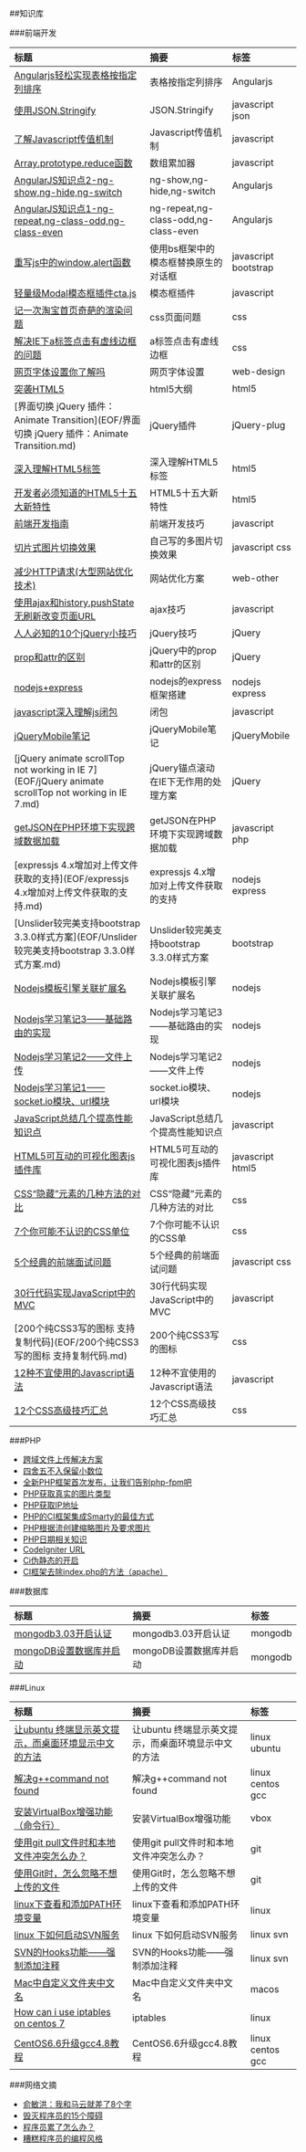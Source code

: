 ##知识库

###前端开发

标题|摘要|标签
:---|:---|:---
[Angularjs轻松实现表格按指定列排序](EOF/Angularjs轻松实现表格按指定列排序.md)|表格按指定列排序|Angularjs
[使用JSON.Stringify](EOF/使用JSON.Stringify.md)|JSON.Stringify|javascript json
[了解Javascript传值机制](EOF/了解Javascript传值机制.md)|Javascript传值机制|javascript
[Array.prototype.reduce函数](EOF/Array.prototype.reduce函数.md)|数组累加器|javascript
[AngularJS知识点2-ng-show,ng-hide,ng-switch](EOF/AngularJS知识点2.md)|ng-show,ng-hide,ng-switch|Angularjs
[AngularJS知识点1-ng-repeat,ng-class-odd,ng-class-even](EOF/AngularJS知识点1.md)|ng-repeat,ng-class-odd,ng-class-even|Angularjs
[重写js中的window.alert函数](EOF/重写js中的window.alert函数.md)|使用bs框架中的模态框替换原生的对话框|javascript bootstrap
[轻量级Modal模态框插件cta.js](EOF/轻量级Modal模态框插件cta.js.md)|模态框插件|javascript
[记一次淘宝首页奇葩的渲染问题](EOF/记一次淘宝首页奇葩的渲染问题.md)|css页面问题|css
[解决IE下a标签点击有虚线边框的问题](EOF/解决IE下a标签点击有虚线边框的问题.md)|a标签点击有虚线边框|css
[网页字体设置你了解吗](EOF/网页字体设置你了解吗.md)|网页字体设置|web-design
[突袭HTML5](EOF/突袭HTML5.md)|html5大纲|html5
[界面切换 jQuery 插件：Animate Transition](EOF/界面切换 jQuery 插件：Animate Transition.md)|jQuery插件|jQuery-plug
[深入理解HTML5标签](EOF/深入理解HTML5标签.md)|深入理解HTML5标签|html5
[开发者必须知道的HTML5十五大新特性](EOF/开发者必须知道的HTML5十五大新特性.md)|HTML5十五大新特性|html5
[前端开发指南](EOF/前端开发指南.md)|前端开发技巧|javascript
[切片式图片切换效果](EOF/切片式图片切换效果.md)|自己写的多图片切换效果|javascript css
[减少HTTP请求(大型网站优化技术)](EOF/减少HTTP请求(大型网站优化技术).md)|网站优化方案|web-other
[使用ajax和history.pushState无刷新改变页面URL](EOF/使用ajax和history.pushState无刷新改变页面URL.md)|ajax技巧|javascript
[人人必知的10个jQuery小技巧](EOF/人人必知的10个jQuery小技巧.md)|jQuery技巧|jQuery
[prop和attr的区别](EOF/prop和attr的区别.md)|jQuery中的prop和attr的区别|jQuery
[nodejs+express](EOF/nodejs+express.md)|nodejs的express框架搭建|nodejs express
[javascript深入理解js闭包](EOF/javascript深入理解js闭包.md)|闭包|javascript
[jQueryMobile笔记](EOF/jQueryMobile笔记.md)|jQueryMobile笔记|jQueryMobile
[jQuery animate scrollTop not working in IE 7](EOF/jQuery animate scrollTop not working in IE 7.md)|jQuery锚点滚动在IE下无作用的处理方案|jQuery
[getJSON在PHP环境下实现跨域数据加载](EOF/getJSON在PHP环境下实现跨域数据加载.md)|getJSON在PHP环境下实现跨域数据加载|javascript php
[expressjs 4.x增加对上传文件获取的支持](EOF/expressjs 4.x增加对上传文件获取的支持.md)|expressjs 4.x增加对上传文件获取的支持|nodejs express
[Unslider较完美支持bootstrap 3.3.0样式方案](EOF/Unslider较完美支持bootstrap 3.3.0样式方案.md)|Unslider较完美支持bootstrap 3.3.0样式方案|bootstrap
[Nodejs模板引擎关联扩展名](EOF/Nodejs模板引擎关联扩展名.md)|Nodejs模板引擎关联扩展名|nodejs
[Nodejs学习笔记3——基础路由的实现](EOF/Nodejs学习笔记3——基础路由的实现.md)|Nodejs学习笔记3——基础路由的实现|nodejs
[Nodejs学习笔记2——文件上传](EOF/Nodejs学习笔记2——文件上传.md)|Nodejs学习笔记2——文件上传|nodejs
[Nodejs学习笔记1——socket.io模块、url模块](EOF/Nodejs学习笔记1——socket.io模块、url模块.md)|socket.io模块、url模块|nodejs
[JavaScript总结几个提高性能知识点](EOF/JavaScript总结几个提高性能知识点.md)|JavaScript总结几个提高性能知识点|javascript
[HTML5可互动的可视化图表js插件库](EOF/HTML5可互动的可视化图表js插件库.md)|HTML5可互动的可视化图表js插件库|javascript html5
[CSS“隐藏”元素的几种方法的对比](EOF/CSS“隐藏”元素的几种方法的对比.md)|CSS“隐藏”元素的几种方法的对比|css
[7个你可能不认识的CSS单位](EOF/7个你可能不认识的CSS单位.md)|7个你可能不认识的CSS单|css
[5个经典的前端面试问题](EOF/5个经典的前端面试问题.md)|5个经典的前端面试问题|javascript css
[30行代码实现JavaScript中的MVC](EOF/30行代码实现JavaScript中的MVC.md)|30行代码实现JavaScript中的MVC|javascript
[200个纯CSS3写的图标 支持复制代码](EOF/200个纯CSS3写的图标 支持复制代码.md)|200个纯CSS3写的图标|css
[12种不宜使用的Javascript语法](EOF/12种不宜使用的Javascript语法.md)|12种不宜使用的Javascript语法|javascript
[12个CSS高级技巧汇总](EOF/12个CSS高级技巧汇总.md)|12个CSS高级技巧汇总|css

###PHP

- [跨域文件上传解决方案](https://github.com/limeng0403/libs/blob/master/PHP/%E8%B7%A8%E5%9F%9F%E6%96%87%E4%BB%B6%E4%B8%8A%E4%BC%A0%E8%A7%A3%E5%86%B3%E6%96%B9%E6%A1%88.md)
- [四舍五不入保留小数位](https://github.com/limeng0403/libs/blob/master/PHP/%E5%9B%9B%E8%88%8D%E4%BA%94%E4%B8%8D%E5%85%A5%E4%BF%9D%E7%95%99%E5%B0%8F%E6%95%B0%E4%BD%8D.md)
- [全新PHP框架首次发布，让我们告别php-fpm吧](https://github.com/limeng0403/libs/blob/master/PHP/%E5%85%A8%E6%96%B0PHP%E6%A1%86%E6%9E%B6%E9%A6%96%E6%AC%A1%E5%8F%91%E5%B8%83%EF%BC%8C%E8%AE%A9%E6%88%91%E4%BB%AC%E5%91%8A%E5%88%ABphp-fpm%E5%90%A7.md)
- [PHP获取真实的图片类型](https://github.com/limeng0403/libs/blob/master/PHP/PHP%E8%8E%B7%E5%8F%96%E7%9C%9F%E5%AE%9E%E7%9A%84%E5%9B%BE%E7%89%87%E7%B1%BB%E5%9E%8B.md)
- [PHP获取IP地址](https://github.com/limeng0403/libs/blob/master/PHP/PHP%E8%8E%B7%E5%8F%96IP%E5%9C%B0%E5%9D%80.md)
- [PHP的CI框架集成Smarty的最佳方式](https://github.com/limeng0403/libs/blob/master/PHP/PHP%E7%9A%84CI%E6%A1%86%E6%9E%B6%E9%9B%86%E6%88%90Smarty%E7%9A%84%E6%9C%80%E4%BD%B3%E6%96%B9%E5%BC%8F.md)
- [PHP根据流创建缩略图片及要求图片](https://github.com/limeng0403/libs/blob/master/PHP/PHP%E6%A0%B9%E6%8D%AE%E6%B5%81%E5%88%9B%E5%BB%BA%E7%BC%A9%E7%95%A5%E5%9B%BE%E7%89%87%E5%8F%8A%E8%A6%81%E6%B1%82%E5%9B%BE%E7%89%87.md)
- [PHP日期相关知识](https://github.com/limeng0403/libs/blob/master/PHP/PHP%E6%97%A5%E6%9C%9F%E7%9B%B8%E5%85%B3%E7%9F%A5%E8%AF%86.md)
- [CodeIgniter URL](https://github.com/limeng0403/libs/blob/master/PHP/CodeIgniter%20URL.md)
- [Ci伪静态的开启](https://github.com/limeng0403/libs/blob/master/PHP/Ci%E4%BC%AA%E9%9D%99%E6%80%81%E7%9A%84%E5%BC%80%E5%90%AF.md)
- [CI框架去除index.php的方法（apache）](https://github.com/limeng0403/libs/blob/master/PHP/CI%E6%A1%86%E6%9E%B6%E5%8E%BB%E9%99%A4index.php%E7%9A%84%E6%96%B9%E6%B3%95%EF%BC%88apache%EF%BC%89.md)


###数据库

标题|摘要|标签|
:---|:---|:---|
[mongodb3.03开启认证][d2]|mongodb3.03开启认证|mongodb|
[mongoDB设置数据库并启动][d1]|mongoDB设置数据库并启动|mongodb|

[d2]:https://github.com/limeng0403/libs/blob/master/Database/mongodb3.03%E5%BC%80%E5%90%AF%E8%AE%A4%E8%AF%81.md
[d1]:https://github.com/limeng0403/libs/blob/master/Database/mongoDB%E8%AE%BE%E7%BD%AE%E6%95%B0%E6%8D%AE%E5%BA%93%E5%B9%B6%E5%90%AF%E5%8A%A8.md

###Linux

标题|摘要|标签|
:---|:---|:---|
[让ubuntu 终端显示英文提示，而桌面环境显示中文的方法][l11]|让ubuntu 终端显示英文提示，而桌面环境显示中文的方法|linux ubuntu|
[解决g++command not found][l10]|解决g++command not found|linux centos gcc|
[安装VirtualBox增强功能（命令行）][l9]|安装VirtualBox增强功能|vbox|
[使用git pull文件时和本地文件冲突怎么办？][l8]|使用git pull文件时和本地文件冲突怎么办？|git|
[使用Git时，怎么忽略不想上传的文件][l7]|使用Git时，怎么忽略不想上传的文件|git|
[linux下查看和添加PATH环境变量][l6]|linux下查看和添加PATH环境变量|linux|
[linux 下如何启动SVN服务][l5]|linux 下如何启动SVN服务|linux svn|
[SVN的Hooks功能——强制添加注释][l4]|SVN的Hooks功能——强制添加注释|linux svn|
[Mac中自定义文件夹中文名][l3]|Mac中自定义文件夹中文名|macos
[How can i use iptables on centos 7][l2]|iptables|linux|
[CentOS6.6升级gcc4.8教程][l1]|CentOS6.6升级gcc4.8教程|linux centos gcc|

[l11]:https://github.com/limeng0403/libs/blob/master/Linux/%E8%AE%A9ubuntu%20%E7%BB%88%E7%AB%AF%E6%98%BE%E7%A4%BA%E8%8B%B1%E6%96%87%E6%8F%90%E7%A4%BA%EF%BC%8C%E8%80%8C%E6%A1%8C%E9%9D%A2%E7%8E%AF%E5%A2%83%E6%98%BE%E7%A4%BA%E4%B8%AD%E6%96%87%E7%9A%84%E6%96%B9%E6%B3%95.md
[l10]:https://github.com/limeng0403/libs/blob/master/Linux/%E8%A7%A3%E5%86%B3g%2B%2Bcommand%20not%20found.md
[l9]:https://github.com/limeng0403/libs/blob/master/Linux/%E5%AE%89%E8%A3%85VirtualBox%E5%A2%9E%E5%BC%BA%E5%8A%9F%E8%83%BD%EF%BC%88%E5%91%BD%E4%BB%A4%E8%A1%8C%EF%BC%89.md
[l8]:https://github.com/limeng0403/libs/blob/master/Linux/%E4%BD%BF%E7%94%A8git%20pull%E6%96%87%E4%BB%B6%E6%97%B6%E5%92%8C%E6%9C%AC%E5%9C%B0%E6%96%87%E4%BB%B6%E5%86%B2%E7%AA%81%E6%80%8E%E4%B9%88%E5%8A%9E%EF%BC%9F.md
[l7]:https://github.com/limeng0403/libs/blob/master/Linux/%E4%BD%BF%E7%94%A8Git%E6%97%B6%EF%BC%8C%E6%80%8E%E4%B9%88%E5%BF%BD%E7%95%A5%E4%B8%8D%E6%83%B3%E4%B8%8A%E4%BC%A0%E7%9A%84%E6%96%87%E4%BB%B6.md
[l6]:https://github.com/limeng0403/libs/blob/master/Linux/linux%E4%B8%8B%E6%9F%A5%E7%9C%8B%E5%92%8C%E6%B7%BB%E5%8A%A0PATH%E7%8E%AF%E5%A2%83%E5%8F%98%E9%87%8F.md
[l5]:https://github.com/limeng0403/libs/blob/master/Linux/linux%20%E4%B8%8B%E5%A6%82%E4%BD%95%E5%90%AF%E5%8A%A8SVN%E6%9C%8D%E5%8A%A1.md
[l4]:https://github.com/limeng0403/libs/blob/master/Linux/SVN%E7%9A%84Hooks%E5%8A%9F%E8%83%BD%E2%80%94%E2%80%94%E5%BC%BA%E5%88%B6%E6%B7%BB%E5%8A%A0%E6%B3%A8%E9%87%8A.md
[l3]:https://github.com/limeng0403/libs/blob/master/Linux/Mac%E4%B8%AD%E8%87%AA%E5%AE%9A%E4%B9%89%E6%96%87%E4%BB%B6%E5%A4%B9%E4%B8%AD%E6%96%87%E5%90%8D.md
[l2]:https://github.com/limeng0403/libs/blob/master/Linux/How%20can%20i%20use%20iptables%20on%20centos%207.md
[l1]:https://github.com/limeng0403/libs/blob/master/Linux/CentOS6.6%E5%8D%87%E7%BA%A7gcc4.8%E6%95%99%E7%A8%8B.md

###网络文摘

- [俞敏洪：我和马云就差了8个字][o4]
- [毁灭程序员的15个障碍][o3]
- [程序员累了怎么办？][o2]
- [糟糕程序员的编程风格][o1]

[o4]:https://github.com/limeng0403/libs/blob/master/Other/%E4%BF%9E%E6%95%8F%E6%B4%AA%EF%BC%9A%E6%88%91%E5%92%8C%E9%A9%AC%E4%BA%91%E5%B0%B1%E5%B7%AE%E4%BA%868%E4%B8%AA%E5%AD%97.md
[o3]:https://github.com/limeng0403/libs/blob/master/Other/%E6%AF%81%E7%81%AD%E7%A8%8B%E5%BA%8F%E5%91%98%E7%9A%8415%E4%B8%AA%E9%9A%9C%E7%A2%8D.md
[o2]:https://github.com/limeng0403/libs/blob/master/Other/%E7%A8%8B%E5%BA%8F%E5%91%98%E7%B4%AF%E4%BA%86%E6%80%8E%E4%B9%88%E5%8A%9E%EF%BC%9F.md
[o1]:https://github.com/limeng0403/libs/blob/master/Other/%E7%B3%9F%E7%B3%95%E7%A8%8B%E5%BA%8F%E5%91%98%E7%9A%84%E7%BC%96%E7%A8%8B%E9%A3%8E%E6%A0%BC.md



